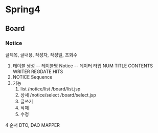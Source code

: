 # Spring4

## Board

### Notice

글제목, 글내용, 작성자, 작성일, 조회수

1. 테이블 생성
 -- 테이블명
   Notice
 -- 데이터 타입
   NUM
   TITLE
   CONTENTS
   WRITER
   REGDATE
   HITS	 
 2. NOTICE Sequence 
 3. 기능
 	1. list
 		/notice/list
 		/board/list.jsp
 	2. 상세
 		/notice/select
 		/board/select.jsp
 	3. 글쓰기
 	4. 삭제
 	5. 수정
 	
 4 순서 
 DTO, DAO MAPPER 